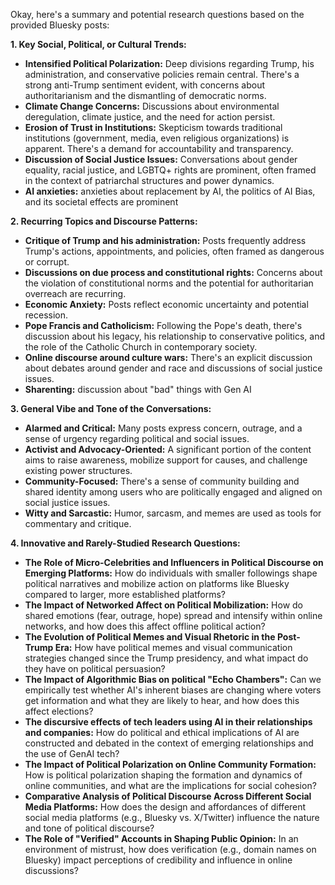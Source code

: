 Okay, here's a summary and potential research questions based on the provided Bluesky posts:

**1. Key Social, Political, or Cultural Trends:**

*   **Intensified Political Polarization:** Deep divisions regarding Trump, his administration, and conservative policies remain central. There's a strong anti-Trump sentiment evident, with concerns about authoritarianism and the dismantling of democratic norms.
*   **Climate Change Concerns:** Discussions about environmental deregulation, climate justice, and the need for action persist.
*   **Erosion of Trust in Institutions:** Skepticism towards traditional institutions (government, media, even religious organizations) is apparent. There's a demand for accountability and transparency.
*   **Discussion of Social Justice Issues:** Conversations about gender equality, racial justice, and LGBTQ+ rights are prominent, often framed in the context of patriarchal structures and power dynamics.
*   **AI anxieties:** anxieties about replacement by AI, the politics of AI Bias, and its societal effects are prominent

**2. Recurring Topics and Discourse Patterns:**

*   **Critique of Trump and his administration:** Posts frequently address Trump's actions, appointments, and policies, often framed as dangerous or corrupt.
*   **Discussions on due process and constitutional rights:** Concerns about the violation of constitutional norms and the potential for authoritarian overreach are recurring.
*   **Economic Anxiety:** Posts reflect economic uncertainty and potential recession.
*   **Pope Francis and Catholicism:** Following the Pope's death, there's discussion about his legacy, his relationship to conservative politics, and the role of the Catholic Church in contemporary society.
*   **Online discourse around culture wars:** There's an explicit discussion about debates around gender and race and discussions of social justice issues.
*   **Sharenting:** discussion about "bad" things with Gen AI

**3. General Vibe and Tone of the Conversations:**

*   **Alarmed and Critical:** Many posts express concern, outrage, and a sense of urgency regarding political and social issues.
*   **Activist and Advocacy-Oriented:** A significant portion of the content aims to raise awareness, mobilize support for causes, and challenge existing power structures.
*   **Community-Focused:** There's a sense of community building and shared identity among users who are politically engaged and aligned on social justice issues.
*   **Witty and Sarcastic:** Humor, sarcasm, and memes are used as tools for commentary and critique.

**4. Innovative and Rarely-Studied Research Questions:**

*   **The Role of Micro-Celebrities and Influencers in Political Discourse on Emerging Platforms:** How do individuals with smaller followings shape political narratives and mobilize action on platforms like Bluesky compared to larger, more established platforms?
*   **The Impact of Networked Affect on Political Mobilization:** How do shared emotions (fear, outrage, hope) spread and intensify within online networks, and how does this affect offline political action?
*   **The Evolution of Political Memes and Visual Rhetoric in the Post-Trump Era:** How have political memes and visual communication strategies changed since the Trump presidency, and what impact do they have on political persuasion?
*   **The Impact of Algorithmic Bias on political "Echo Chambers":** Can we empirically test whether AI's inherent biases are changing where voters get information and what they are likely to hear, and how does this affect elections?
*    **The discursive effects of tech leaders using AI in their relationships and companies:** How do political and ethical implications of AI are constructed and debated in the context of emerging relationships and the use of GenAI tech?
*    **The Impact of Political Polarization on Online Community Formation:** How is political polarization shaping the formation and dynamics of online communities, and what are the implications for social cohesion?
*   **Comparative Analysis of Political Discourse Across Different Social Media Platforms:** How does the design and affordances of different social media platforms (e.g., Bluesky vs. X/Twitter) influence the nature and tone of political discourse?
*   **The Role of "Verified" Accounts in Shaping Public Opinion:** In an environment of mistrust, how does verification (e.g., domain names on Bluesky) impact perceptions of credibility and influence in online discussions?

